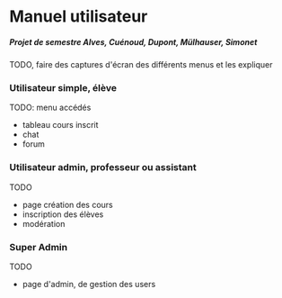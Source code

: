 # Manuel utilisateur

##### Projet de semestre Alves, Cuénoud, Dupont, Mülhauser, Simonet



TODO, faire des captures d'écran des différents menus et les expliquer



### Utilisateur simple, élève

TODO: menu accédés

* tableau cours inscrit
* chat
* forum

### Utilisateur admin, professeur ou assistant

TODO

* page création des cours
* inscription des élèves
* modération



### Super Admin

TODO

* page d'admin, de gestion des users